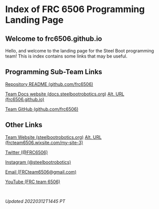 # Index of FRC 6506 Programming Landing Page

## Welcome to frc6506.github.io

Hello, and welcome to the landing page for the Steel Boot programming team!  This is index contains some links that may be useful.

## Programming Sub-Team Links

[Repository README (github.com/frc6506)](https://github.com/frc6506/frc6506.github.io/blob/main/README.md)

[Team Docs website (docs.steelbootrobotics.org)](https://docs.steelbootrobotics.org/docs/) [Alt. URL (frc6506.github.io)](https://frc6506.github.io/docs)

[Team GitHub (github.com/frc6506)](https://github.com/frc6506)

## Other Links

[Team Website (steelbootrobotics.org)](https://www.steelbootrobotics.org/) [Alt. URL (frcteam6506.wixsite.com/my-site-3)](https://frcteam6506.wixsite.com/my-site-3)

[Twitter (@FRC6506)](https://twitter.com/FRC6506)

[Instagram (@steelbootrobotics)](https://www.instagram.com/steelbootrobotics/)

[Email (FRCteam6506@gmail.com)](mailto:FRCteam6506@gmail.com)

[YouTube (FRC team 6506)](https://www.youtube.com/channel/UCAoZ07GCdY7k6SkPM58Gm-A)

<br>

_Updated 20220312T1445 PT_
